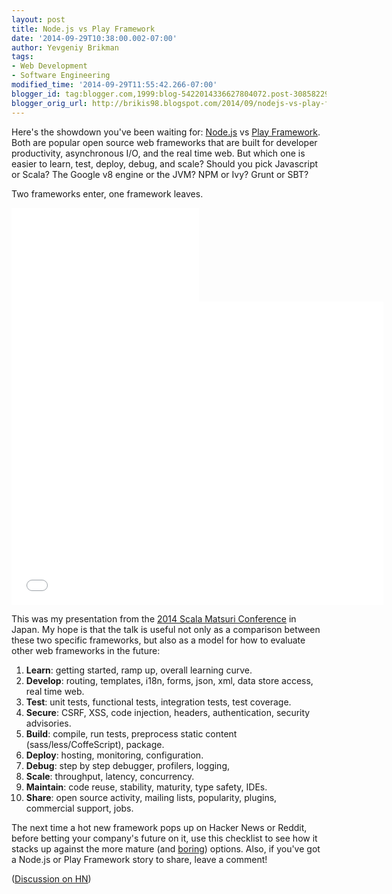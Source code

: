 ```yaml
---
layout: post
title: Node.js vs Play Framework
date: '2014-09-29T10:38:00.002-07:00'
author: Yevgeniy Brikman
tags: 
- Web Development
- Software Engineering
modified_time: '2014-09-29T11:55:42.266-07:00'
blogger_id: tag:blogger.com,1999:blog-5422014336627804072.post-3085822923925409041
blogger_orig_url: http://brikis98.blogspot.com/2014/09/nodejs-vs-play-framework.html
---
```


Here's the showdown you've been waiting for: [Node.js](http://nodejs.org/) 
vs [Play Framework](https://playframework.com/). Both are popular open 
source web frameworks that are built for developer productivity, asynchronous I/O, 
and the real time web. But which one is easier to learn, test, deploy, debug, 
and scale? Should you pick Javascript or Scala? The Google v8 engine or the 
JVM? NPM or Ivy? Grunt or SBT?

Two frameworks enter, one framework leaves.

<iframe src="//www.youtube.com/embed/b6yLwvNSDck" allowfullscreen="" frameborder="0"></iframe> 
<iframe src="//www.slideshare.net/slideshow/embed_code/38723787" allowfullscreen="" frameborder="0" width="595" height="485"></iframe> 

This was my presentation from the [2014 Scala Matsuri Conference](http://scalamatsuri.org/en/) 
in Japan. My hope is that the talk is useful not 
only as a comparison between these two specific frameworks, but also as a model 
for how to evaluate other web frameworks in the future:

1. **Learn**: getting started, ramp up, overall learning curve.
1. **Develop**: routing, templates, i18n, forms, json, xml, data store access, real time web.
1. **Test**: unit tests, functional tests, integration tests, test coverage.
1. **Secure**: CSRF, XSS, code injection, headers, authentication, security advisories.
1. **Build**: compile, run tests, preprocess static content (sass/less/CoffeScript), package.
1. **Deploy**: hosting, monitoring, configuration.
1. **Debug**: step by step debugger, profilers, logging,&nbsp;
1. **Scale**: throughput, latency, concurrency.
1. **Maintain**: code reuse, stability, maturity, type safety, IDEs.
1. **Share**: open source activity, mailing lists, popularity, plugins, commercial support, jobs.

The next time a hot new framework pops up on Hacker News or Reddit, before 
betting your company's future on it, use this checklist to see how it stacks 
up against the more mature (and 
[boring](http://zef.me/4235/pick-your-battles/)) options. Also, if 
you've got a Node.js or Play Framework story to share, leave a comment!

([Discussion on HN](https://news.ycombinator.com/item?id=8384011))



